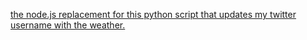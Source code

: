 [the node.js replacement for this python script that updates my twitter username with the weather.](https://github.com/chiubaca/chiubaca.com/blob/main/archive/2017-01-24-lightning-tutorial-twitter-emoji-weather-forecast.md)
